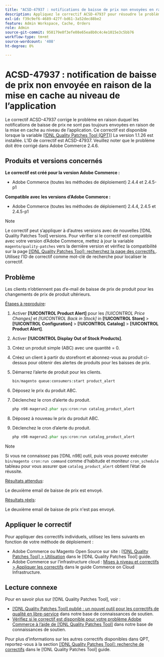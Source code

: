 ```yaml
---
title: "ACSD-47937 : notifications de baisse de prix non envoyées en raison de la mise en cache au niveau de l’application"
description: Appliquez le correctif ACSD-47937 pour résoudre le problème Adobe Commerce en raison duquel les notifications de baisse de prix ne sont pas toujours envoyées en raison de la mise en cache au niveau de l’application.
exl-id: f39c9ef6-4689-427f-bd61-3a52dec88be2
feature: Admin Workspace, Cache, Orders
role: Admin
source-git-commit: 958179e0f3efe08e65ea8b0c4c4e1015e3c5bb76
workflow-type: tm+mt
source-wordcount: '408'
ht-degree: 0%

---
```


# ACSD-47937 : notification de baisse de prix non envoyée en raison de la mise en cache au niveau de l’application

Le correctif ACSD-47937 corrige le problème en raison duquel les notifications de baisse de prix ne sont pas toujours envoyées en raison de la mise en cache au niveau de l’application. Ce correctif est disponible lorsque la variable [[!DNL Quality Patches Tool (QPT)]](/help/announcements/adobe-commerce-announcements/magento-quality-patches-released-new-tool-to-self-serve-quality-patches.md) La version 1.1.26 est installée. L’ID de correctif est ACSD-47937. Veuillez noter que le problème doit être corrigé dans Adobe Commerce 2.4.6.

## Produits et versions concernés

**Le correctif est créé pour la version Adobe Commerce :**

* Adobe Commerce (toutes les méthodes de déploiement) 2.4.4 et 2.4.5-p1

**Compatible avec les versions d’Adobe Commerce :**

* Adobe Commerce (toutes les méthodes de déploiement) 2.4.4, 2.4.5 et 2.4.5-p1

>[!NOTE]
>
>Le correctif peut s’appliquer à d’autres versions avec de nouvelles [!DNL Quality Patches Tool] versions. Pour vérifier si le correctif est compatible avec votre version d’Adobe Commerce, mettez à jour la variable `magento/quality-patches` vers la dernière version et vérifiez la compatibilité sur la page [[!DNL Quality Patches Tool]: recherchez la page des correctifs.](https://experienceleague.adobe.com/tools/commerce-quality-patches/index.html). Utilisez l’ID de correctif comme mot-clé de recherche pour localiser le correctif.

## Problème

Les clients n’obtiennent pas d’e-mail de baisse de prix de produit pour les changements de prix de produit ultérieurs.

<u>Étapes à reproduire</u>:

1. Activer **[!UICONTROL Product Alert]** pour les *[!UICONTROL Price Changes]* et *[!UICONTROL Back in Stock]* in **[!UICONTROL Store]** > **[!UICONTROL Configuration]** > **[!UICONTROL Catalog]** > **[!UICONTROL Product Alert]**.
1. Activer **[!UICONTROL Display Out of Stock Products]**.
1. Créez un produit simple (ABC) avec une quantité = 0.
1. Créez un client à partir du storefront et abonnez-vous au produit ci-dessus pour obtenir des alertes de produits pour les baisses de prix.
1. Démarrez l’alerte de produit pour les clients.

   ```PHP
   bin/magento queue:consumers:start product_alert
   ```

1. Déposez le prix du produit ABC.
1. Déclenchez le cron d’alerte du produit.

   ```PHP
   php n98-magerun2.phar sys:cron:run catalog_product_alert
   ```

1. Déposez à nouveau le prix du produit ABC.
1. Déclenchez le cron d’alerte du produit.

   ```PHP
   php n98-magerun2.phar sys:cron:run catalog_product_alert
   ```

>[!NOTE]
>
>Si vous ne connaissez pas [!DNL n98] outil, puis vous pouvez exécuter `bin/magento cron:run command` comme d’habitude et moniteur `cron_schedule` tableau pour vous assurer que `catalog_product_alert` obtient l’état de réussite.

<u>Résultats attendus</u>:

Le deuxième email de baisse de prix est envoyé.

<u>Résultats réels</u>:

Le deuxième email de baisse de prix n&#39;est pas envoyé.

## Appliquer le correctif

Pour appliquer des correctifs individuels, utilisez les liens suivants en fonction de votre méthode de déploiement :

* Adobe Commerce ou Magento Open Source sur site : [[!DNL Quality Patches Tool] > Utilisation](https://experienceleague.adobe.com/docs/commerce-operations/tools/quality-patches-tool/usage.html) dans le [!DNL Quality Patches Tool] guide.
* Adobe Commerce sur l’infrastructure cloud : [Mises à niveau et correctifs > Appliquer les correctifs](https://experienceleague.adobe.com/docs/commerce-cloud-service/user-guide/develop/upgrade/apply-patches.html) dans le guide Commerce on Cloud Infrastructure.

## Lecture connexe

Pour en savoir plus sur [!DNL Quality Patches Tool], voir :

* [[!DNL Quality Patches Tool] publié : un nouvel outil pour les correctifs de qualité en libre-service](/help/announcements/adobe-commerce-announcements/magento-quality-patches-released-new-tool-to-self-serve-quality-patches.md) dans notre base de connaissances de soutien.
* [Vérifiez si le correctif est disponible pour votre problème Adobe Commerce à l’aide de [!DNL Quality Patches Tool]](/help/support-tools/patches-available-in-qpt-tool/check-patch-for-magento-issue-with-magento-quality-patches.md) dans notre base de connaissances de soutien.

Pour plus d’informations sur les autres correctifs disponibles dans QPT, reportez-vous à la section [[!DNL Quality Patches Tool]: recherche de correctifs](https://experienceleague.adobe.com/tools/commerce-quality-patches/index.html) dans le [!DNL Quality Patches Tool] guide.
